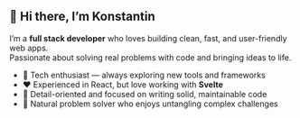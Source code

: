## 👋 Hi there, I’m Konstantin

I’m a **full stack developer** who loves building clean, fast, and user-friendly web apps.  
Passionate about solving real problems with code and bringing ideas to life.

- 🔧 Tech enthusiast — always exploring new tools and frameworks  
- ❤️ Experienced in React, but love working with **Svelte**  
- 🧠 Detail-oriented and focused on writing solid, maintainable code  
- 🧩 Natural problem solver who enjoys untangling complex challenges 
